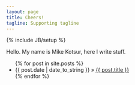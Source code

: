 ```yaml
---
layout: page
title: Cheers!
tagline: Supporting tagline
---
```

{% include JB/setup %}

Hello. My name is Mike Kotsur, here I write stuff.

<ul class="posts">
  {% for post in site.posts %}
    <li><span>{{ post.date | date_to_string }}</span> &raquo; <a href="{{ BASE_PATH }}{{ post.url }}">{{ post.title }}</a></li>
  {% endfor %}
</ul>

